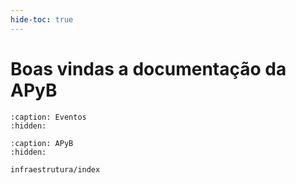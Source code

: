 ```yaml
---
hide-toc: true
---
```


# Boas vindas a documentação da APyB

```{toctree}
:caption: Eventos
:hidden:

```

```{toctree}
:caption: APyB
:hidden:

infraestrutura/index
```
